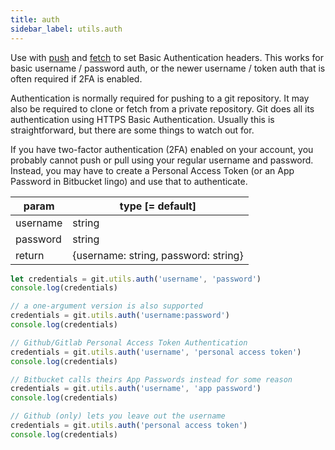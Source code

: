 ```yaml
---
title: auth
sidebar_label: utils.auth
---
```


Use with [push](push.md) and [fetch](fetch.md) to set Basic Authentication headers.
This works for basic username / password auth, or the newer username / token auth
that is often required if 2FA is enabled.

Authentication is normally required for pushing to a git repository.
It may also be required to clone or fetch from a private repository.
Git does all its authentication using HTTPS Basic Authentication.
Usually this is straightforward, but there are some things to watch out for.

If you have two-factor authentication (2FA) enabled on your account, you
probably cannot push or pull using your regular username and password.
Instead, you may have to create a Personal Access Token (or an App
Password in Bitbucket lingo) and use that to authenticate.

| param    | type [= default]                     |
| -------- | ------------------------------------ |
| username | string                               |
| password | string                               |
| return   | {username: string, password: string} |

```js
let credentials = git.utils.auth('username', 'password')
console.log(credentials)

// a one-argument version is also supported
credentials = git.utils.auth('username:password')
console.log(credentials)

// Github/Gitlab Personal Access Token Authentication
credentials = git.utils.auth('username', 'personal access token')
console.log(credentials)

// Bitbucket calls theirs App Passwords instead for some reason
credentials = git.utils.auth('username', 'app password')
console.log(credentials)

// Github (only) lets you leave out the username
credentials = git.utils.auth('personal access token')
console.log(credentials)
```
